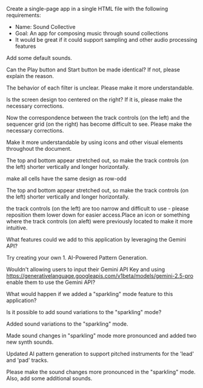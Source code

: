 Create a single-page app in a single HTML file with the following requirements:
- Name: Sound Collective
- Goal: An app for composing music through sound collections
- It would be great if it could support sampling and other audio processing features

Add some default sounds.

Can the Play button and Start button be made identical? If not, please explain the reason.

The behavior of each filter is unclear. Please make it more understandable.

Is the screen design too centered on the right? If it is, please make the necessary corrections.

Now the correspondence between the track controls (on the left) and the sequencer grid (on the right) has become difficult to see. Please make the necessary corrections.

Make it more understandable by using icons and other visual elements throughout the document.

The top and bottom appear stretched out, so make the track controls (on the left) shorter vertically and longer horizontally.

make all cells have the same design as row-odd

The top and bottom appear stretched out, so make the track controls (on the left) shorter vertically and longer horizontally.

the track controls (on the left) are too narrow and difficult to use - please reposition them lower down for easier access.Place an icon or something where the track controls (on aleft) were previously located to make it more intuitive.

What features could we add to this application by leveraging the Gemini API?

Try creating your own 1. AI-Powered Pattern Generation.

Wouldn't allowing users to input their Gemini API Key and using https://generativelanguage.googleapis.com/v1beta/models/gemini-2.5-pro enable them to use the Gemini API?

What would happen if we added a "sparkling" mode feature to this application?

Is it possible to add sound variations to the "sparkling" mode?

Added sound variations to the "sparkling" mode.

Made sound changes in "sparkling" mode more pronounced and added two new synth sounds.

Updated AI pattern generation to support pitched instruments for the 'lead' and 'pad' tracks.

Please make the sound changes more pronounced in the "sparkling" mode. Also, add some additional sounds.
